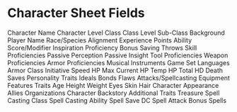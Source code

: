 # Character Sheet Fields

Character Name
Character Level
Class
Class Level
Sub-Class
Background
Player Name
Race/Species
Alignment
Experience Points
Ability Score/Modifier
Inspiration
Proficiency Bonus
Saving Throws
Skill Proficiencies
Passive Perception
Passive Insight
Tool Proficiencies
Weapon Proficiencies
Armor Proficiencies
Musical Instruments
Game Set
Languages
Armor Class
Initiative
Speed
HP Max
Current HP
Temp HP
Total HD
Death Saves
Personality Traits
Ideals
Bonds
Flaws
Attacks/Spellcasting
Equipment
Features
Traits
Age
Height
Weight
Eyes
Skin
Hair
Character Appearance
Allies
Organizations
Character Backstory
Additional Traits
Treasure
Spell Casting Class
Spell Casting Ability
Spell Save DC
Spell Attack Bonus
Spells
